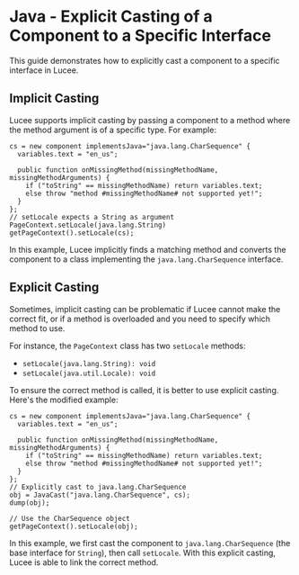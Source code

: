 <!--
{
  "title": "Java - Explicit Casting of a Component to a Specific Interface",
  "id": "java-explicit-casting",
  "since": "6.0", 
  "categories": [
    "java"
  ],
  "description": "Shows how to explicitly cast a component to a specific interface.",
  "keywords": [
    "java",
    "cast",
    "convert",
    "method"
  ]
}
-->

# Java - Explicit Casting of a Component to a Specific Interface

This guide demonstrates how to explicitly cast a component to a specific interface in Lucee.

## Implicit Casting
Lucee supports implicit casting by passing a component to a method where the method argument is of a specific type. For example:

```lucee
cs = new component implementsJava="java.lang.CharSequence" {
  variables.text = "en_us";

  public function onMissingMethod(missingMethodName, missingMethodArguments) {
    if ("toString" == missingMethodName) return variables.text;
    else throw "method #missingMethodName# not supported yet!";
  }
};
// setLocale expects a String as argument PageContext.setLocale(java.lang.String)
getPageContext().setLocale(cs);
```

In this example, Lucee implicitly finds a matching method and converts the component to a class implementing the `java.lang.CharSequence` interface.

## Explicit Casting
Sometimes, implicit casting can be problematic if Lucee cannot make the correct fit, or if a method is overloaded and you need to specify which method to use. 

For instance, the `PageContext` class has two `setLocale` methods:
- `setLocale(java.lang.String): void`
- `setLocale(java.util.Locale): void`

To ensure the correct method is called, it is better to use explicit casting. Here's the modified example:

```run
cs = new component implementsJava="java.lang.CharSequence" {
  variables.text = "en_us";

  public function onMissingMethod(missingMethodName, missingMethodArguments) {
    if ("toString" == missingMethodName) return variables.text;
    else throw "method #missingMethodName# not supported yet!";
  }
};
// Explicitly cast to java.lang.CharSequence
obj = JavaCast("java.lang.CharSequence", cs);
dump(obj);

// Use the CharSequence object
getPageContext().setLocale(obj);
```

In this example, we first cast the component to `java.lang.CharSequence` (the base interface for `String`), then call `setLocale`. With this explicit casting, Lucee is able to link the correct method.
